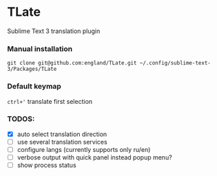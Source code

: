 TLate
=====

Sublime Text 3 translation plugin

### Manual installation

    git clone git@github.com:england/TLate.git ~/.config/sublime-text-3/Packages/TLate

### Default keymap

`ctrl+'` translate first selection

### TODOS:

- [x] auto select translation direction
- [ ] use several translation services
- [ ] configure langs (currently supports only ru/en)
- [ ] verbose output with quick panel instead popup menu?
- [ ] show process status
